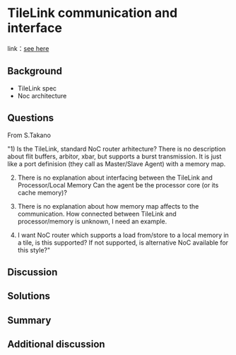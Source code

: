 # TileLink communication and interface
link：[see here](https://groups.google.com/a/groups.riscv.org/d/msgid/hw-dev/f1fe139a-53e3-4fc4-858d-9c6ba384998c%40groups.riscv.org?utm_medium=email&utm_source=footer)
## Background
- TileLink spec
- Noc architecture


## Questions
From S.Takano

"1) Is the TileLink, standard NoC router arhitecture?
There is no description about flit buffers, arbitor, xbar, but supports a burst transmission.
It is just like a port definision (they call as Master/Slave Agent) with a memory map.

2) There is no explanation about interfacing between the TileLink and Processor/Local Memory
Can the agent be the processor core (or its cache memory)?

3) There is no explanation about how memory map affects to the communication.
How connected between TileLink and processor/memory is unknown, I need an example.

4) I want NoC router which supports a load from/store to a local memory in a tile, is this supported?
If not supported, is alternative NoC available for this style?"

## Discussion



## Solutions


## Summary


## Additional discussion
